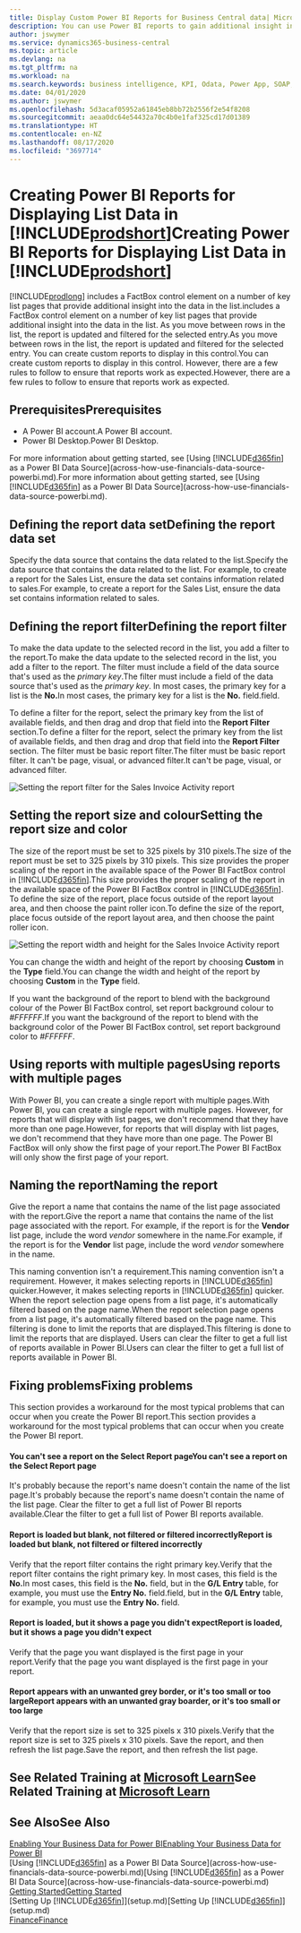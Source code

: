 ```yaml
---
title: Display Custom Power BI Reports for Business Central data| Microsoft Docs
description: You can use Power BI reports to gain additional insight into data in lists.
author: jswymer
ms.service: dynamics365-business-central
ms.topic: article
ms.devlang: na
ms.tgt_pltfrm: na
ms.workload: na
ms.search.keywords: business intelligence, KPI, Odata, Power App, SOAP, analysis
ms.date: 04/01/2020
ms.author: jswymer
ms.openlocfilehash: 5d3acaf05952a61845eb8bb72b2556f2e54f8208
ms.sourcegitcommit: aeaa0dc64e54432a70c4b0e1faf325cd17d01389
ms.translationtype: HT
ms.contentlocale: en-NZ
ms.lasthandoff: 08/17/2020
ms.locfileid: "3697714"
---
```

# <a name="creating-power-bi-reports-for-displaying-list-data-in-prodshort"></a><span data-ttu-id="ffcaa-103">Creating Power BI Reports for Displaying List Data in [!INCLUDE[prodshort](includes/prodshort.md)]</span><span class="sxs-lookup"><span data-stu-id="ffcaa-103">Creating Power BI Reports for Displaying List Data in [!INCLUDE[prodshort](includes/prodshort.md)]</span></span>

[!INCLUDE[prodlong](includes/prodlong.md)] <span data-ttu-id="ffcaa-104">includes a FactBox control element on a number of key list pages that provide additional insight into the data in the list.</span><span class="sxs-lookup"><span data-stu-id="ffcaa-104">includes a FactBox control element on a number of key list pages that provide additional insight into the data in the list.</span></span> <span data-ttu-id="ffcaa-105">As you move between rows in the list, the report is updated and filtered for the selected entry.</span><span class="sxs-lookup"><span data-stu-id="ffcaa-105">As you move between rows in the list, the report is updated and filtered for the selected entry.</span></span> <span data-ttu-id="ffcaa-106">You can create custom reports to display in this control.</span><span class="sxs-lookup"><span data-stu-id="ffcaa-106">You can create custom reports to display in this control.</span></span> <span data-ttu-id="ffcaa-107">However, there are a few rules to follow to ensure that reports work as expected.</span><span class="sxs-lookup"><span data-stu-id="ffcaa-107">However, there are a few rules to follow to ensure that reports work as expected.</span></span>  

## <a name="prerequisites"></a><span data-ttu-id="ffcaa-108">Prerequisites</span><span class="sxs-lookup"><span data-stu-id="ffcaa-108">Prerequisites</span></span>

- <span data-ttu-id="ffcaa-109">A Power BI account.</span><span class="sxs-lookup"><span data-stu-id="ffcaa-109">A Power BI account.</span></span>
- <span data-ttu-id="ffcaa-110">Power BI Desktop.</span><span class="sxs-lookup"><span data-stu-id="ffcaa-110">Power BI Desktop.</span></span>

<span data-ttu-id="ffcaa-111">For more information about getting started, see [Using [!INCLUDE[d365fin](includes/d365fin_md.md)] as a Power BI Data Source](across-how-use-financials-data-source-powerbi.md).</span><span class="sxs-lookup"><span data-stu-id="ffcaa-111">For more information about getting started, see [Using [!INCLUDE[d365fin](includes/d365fin_md.md)] as a Power BI Data Source](across-how-use-financials-data-source-powerbi.md).</span></span>

## <a name="defining-the-report-data-set"></a><span data-ttu-id="ffcaa-112">Defining the report data set</span><span class="sxs-lookup"><span data-stu-id="ffcaa-112">Defining the report data set</span></span>

<span data-ttu-id="ffcaa-113">Specify the data source that contains the data related to the list.</span><span class="sxs-lookup"><span data-stu-id="ffcaa-113">Specify the data source that contains the data related to the list.</span></span> <span data-ttu-id="ffcaa-114">For example, to create a report for the Sales List, ensure the data set contains information related to sales.</span><span class="sxs-lookup"><span data-stu-id="ffcaa-114">For example, to create a report for the Sales List, ensure the data set contains information related to sales.</span></span>  

## <a name="defining-the-report-filter"></a><span data-ttu-id="ffcaa-115">Defining the report filter</span><span class="sxs-lookup"><span data-stu-id="ffcaa-115">Defining the report filter</span></span>

<span data-ttu-id="ffcaa-116">To make the data update to the selected record in the list, you add a filter to the report.</span><span class="sxs-lookup"><span data-stu-id="ffcaa-116">To make the data update to the selected record in the list, you add a filter to the report.</span></span> <span data-ttu-id="ffcaa-117">The filter must include a field of the data source that's used as the *primary key*.</span><span class="sxs-lookup"><span data-stu-id="ffcaa-117">The filter must include a field of the data source that's used as the *primary key*.</span></span> <span data-ttu-id="ffcaa-118">In most cases, the primary key for a list is the **No.**</span><span class="sxs-lookup"><span data-stu-id="ffcaa-118">In most cases, the primary key for a list is the **No.**</span></span> <span data-ttu-id="ffcaa-119">field.</span><span class="sxs-lookup"><span data-stu-id="ffcaa-119">field.</span></span>

<span data-ttu-id="ffcaa-120">To define a filter for the report, select the primary key from the list of available fields, and then drag and drop that field into the **Report Filter** section.</span><span class="sxs-lookup"><span data-stu-id="ffcaa-120">To define a filter for the report, select the primary key from the list of available fields, and then drag and drop that field into the **Report Filter** section.</span></span> <span data-ttu-id="ffcaa-121">The filter must be basic report filter.</span><span class="sxs-lookup"><span data-stu-id="ffcaa-121">The filter must be basic report filter.</span></span> <span data-ttu-id="ffcaa-122">It can't be page, visual, or advanced filter.</span><span class="sxs-lookup"><span data-stu-id="ffcaa-122">It can't be page, visual, or advanced filter.</span></span> 

![Setting the report filter for the Sales Invoice Activity report](./media/across-how-use-powerbi-reports-factbox/financials-powerbi-report-filter.png)

## <a name="setting-the-report-size-and-color"></a><span data-ttu-id="ffcaa-124">Setting the report size and colour</span><span class="sxs-lookup"><span data-stu-id="ffcaa-124">Setting the report size and color</span></span>

<span data-ttu-id="ffcaa-125">The size of the report must be set to 325 pixels by 310 pixels.</span><span class="sxs-lookup"><span data-stu-id="ffcaa-125">The size of the report must be set to 325 pixels by 310 pixels.</span></span> <span data-ttu-id="ffcaa-126">This size provides the proper scaling of the report in the available space of the Power BI FactBox control in [!INCLUDE[d365fin](includes/d365fin_md.md)].</span><span class="sxs-lookup"><span data-stu-id="ffcaa-126">This size provides the proper scaling of the report in the available space of the Power BI FactBox control in [!INCLUDE[d365fin](includes/d365fin_md.md)].</span></span> <span data-ttu-id="ffcaa-127">To define the size of the report, place focus outside of the report layout area, and then choose the paint roller icon.</span><span class="sxs-lookup"><span data-stu-id="ffcaa-127">To define the size of the report, place focus outside of the report layout area, and then choose the paint roller icon.</span></span>

![Setting the report width and height for the Sales Invoice Activity report](./media/across-how-use-powerbi-reports-factbox/financials-powerbi-report-sizing.png)

<span data-ttu-id="ffcaa-129">You can change the width and height of the report by choosing **Custom** in the **Type** field.</span><span class="sxs-lookup"><span data-stu-id="ffcaa-129">You can change the width and height of the report by choosing **Custom** in the **Type** field.</span></span>

<span data-ttu-id="ffcaa-130">If you want the background of the report to blend with the background colour of the Power BI FactBox control, set report background colour to *#FFFFFF*.</span><span class="sxs-lookup"><span data-stu-id="ffcaa-130">If you want the background of the report to blend with the background color of the Power BI FactBox control, set report background color to *#FFFFFF*.</span></span> 

## <a name="using-reports-with-multiple-pages"></a><span data-ttu-id="ffcaa-131">Using reports with multiple pages</span><span class="sxs-lookup"><span data-stu-id="ffcaa-131">Using reports with multiple pages</span></span>

<span data-ttu-id="ffcaa-132">With Power BI, you can create a single report with multiple pages.</span><span class="sxs-lookup"><span data-stu-id="ffcaa-132">With Power BI, you can create a single report with multiple pages.</span></span> <span data-ttu-id="ffcaa-133">However, for reports that will display with list pages, we don't recommend that they have more than one page.</span><span class="sxs-lookup"><span data-stu-id="ffcaa-133">However, for reports that will display with list pages, we don't recommend that they have more than one page.</span></span> <span data-ttu-id="ffcaa-134">The Power BI FactBox will only show the first page of your report.</span><span class="sxs-lookup"><span data-stu-id="ffcaa-134">The Power BI FactBox will only show the first page of your report.</span></span>

## <a name="naming-the-report"></a><span data-ttu-id="ffcaa-135">Naming the report</span><span class="sxs-lookup"><span data-stu-id="ffcaa-135">Naming the report</span></span>

<span data-ttu-id="ffcaa-136">Give the report a name that contains the name of the list page associated with the report.</span><span class="sxs-lookup"><span data-stu-id="ffcaa-136">Give the report a name that contains the name of the list page associated with the report.</span></span> <span data-ttu-id="ffcaa-137">For example, if the report is for the **Vendor** list page, include the word *vendor* somewhere in the name.</span><span class="sxs-lookup"><span data-stu-id="ffcaa-137">For example, if the report is for the **Vendor** list page, include the word *vendor* somewhere in the name.</span></span>  

<span data-ttu-id="ffcaa-138">This naming convention isn't a requirement.</span><span class="sxs-lookup"><span data-stu-id="ffcaa-138">This naming convention isn't a requirement.</span></span> <span data-ttu-id="ffcaa-139">However, it makes selecting reports in [!INCLUDE[d365fin](includes/d365fin_md.md)] quicker.</span><span class="sxs-lookup"><span data-stu-id="ffcaa-139">However, it makes selecting reports in [!INCLUDE[d365fin](includes/d365fin_md.md)] quicker.</span></span> <span data-ttu-id="ffcaa-140">When the report selection page opens from a list page, it's automatically filtered based on the page name.</span><span class="sxs-lookup"><span data-stu-id="ffcaa-140">When the report selection page opens from a list page, it's automatically filtered based on the page name.</span></span> <span data-ttu-id="ffcaa-141">This filtering is done to limit the reports that are displayed.</span><span class="sxs-lookup"><span data-stu-id="ffcaa-141">This filtering is done to limit the reports that are displayed.</span></span> <span data-ttu-id="ffcaa-142">Users can clear the filter to get a full list of reports available in Power BI.</span><span class="sxs-lookup"><span data-stu-id="ffcaa-142">Users can clear the filter to get a full list of reports available in Power BI.</span></span>  

## <a name="fixing-problems"></a><span data-ttu-id="ffcaa-143">Fixing problems</span><span class="sxs-lookup"><span data-stu-id="ffcaa-143">Fixing problems</span></span>

<span data-ttu-id="ffcaa-144">This section provides a workaround for the most typical problems that can occur when you create the Power BI report.</span><span class="sxs-lookup"><span data-stu-id="ffcaa-144">This section provides a workaround for the most typical problems that can occur when you create the Power BI report.</span></span>  

#### <a name="you-cant-see-a-report-on-the-select-report-page"></a><span data-ttu-id="ffcaa-145">You can't see a report on the Select Report page</span><span class="sxs-lookup"><span data-stu-id="ffcaa-145">You can't see a report on the Select Report page</span></span>

<span data-ttu-id="ffcaa-146">It's probably because the report's name doesn't contain the name of the list page.</span><span class="sxs-lookup"><span data-stu-id="ffcaa-146">It's probably because the report's name doesn't contain the name of the list page.</span></span> <span data-ttu-id="ffcaa-147">Clear the filter to get a full list of Power BI reports available.</span><span class="sxs-lookup"><span data-stu-id="ffcaa-147">Clear the filter to get a full list of Power BI reports available.</span></span>  

#### <a name="report-is-loaded-but-blank-not-filtered-or-filtered-incorrectly"></a><span data-ttu-id="ffcaa-148">Report is loaded but blank, not filtered or filtered incorrectly</span><span class="sxs-lookup"><span data-stu-id="ffcaa-148">Report is loaded but blank, not filtered or filtered incorrectly</span></span>

<span data-ttu-id="ffcaa-149">Verify that the report filter contains the right primary key.</span><span class="sxs-lookup"><span data-stu-id="ffcaa-149">Verify that the report filter contains the right primary key.</span></span> <span data-ttu-id="ffcaa-150">In most cases, this field is the **No.**</span><span class="sxs-lookup"><span data-stu-id="ffcaa-150">In most cases, this field is the **No.**</span></span> <span data-ttu-id="ffcaa-151">field, but in the **G/L Entry** table, for example, you must use the **Entry No.** field.</span><span class="sxs-lookup"><span data-stu-id="ffcaa-151">field, but in the **G/L Entry** table, for example, you must use the **Entry No.** field.</span></span>

#### <a name="report-is-loaded-but-it-shows-a-page-you-didnt-expect"></a><span data-ttu-id="ffcaa-152">Report is loaded, but it shows a page you didn't expect</span><span class="sxs-lookup"><span data-stu-id="ffcaa-152">Report is loaded, but it shows a page you didn't expect</span></span>

<span data-ttu-id="ffcaa-153">Verify that the page you want displayed is the first page in your report.</span><span class="sxs-lookup"><span data-stu-id="ffcaa-153">Verify that the page you want displayed is the first page in your report.</span></span>  

#### <a name="report-appears-with-an-unwanted-gray-boarder-or-its-too-small-or-too-large"></a><span data-ttu-id="ffcaa-154">Report appears with an unwanted grey border, or it's too small or too large</span><span class="sxs-lookup"><span data-stu-id="ffcaa-154">Report appears with an unwanted gray boarder, or it's too small or too large</span></span>

<span data-ttu-id="ffcaa-155">Verify that the report size is set to 325 pixels x 310 pixels.</span><span class="sxs-lookup"><span data-stu-id="ffcaa-155">Verify that the report size is set to 325 pixels x 310 pixels.</span></span> <span data-ttu-id="ffcaa-156">Save the report, and then refresh the list page.</span><span class="sxs-lookup"><span data-stu-id="ffcaa-156">Save the report, and then refresh the list page.</span></span>  

## <a name="see-related-training-at-microsoft-learn"></a><span data-ttu-id="ffcaa-157">See Related Training at [Microsoft Learn](/learn/modules/configure-powerbi-excel-dynamics-365-business-central/index)</span><span class="sxs-lookup"><span data-stu-id="ffcaa-157">See Related Training at [Microsoft Learn](/learn/modules/configure-powerbi-excel-dynamics-365-business-central/index)</span></span>

## <a name="see-also"></a><span data-ttu-id="ffcaa-158">See Also</span><span class="sxs-lookup"><span data-stu-id="ffcaa-158">See Also</span></span>

[<span data-ttu-id="ffcaa-159">Enabling Your Business Data for Power BI</span><span class="sxs-lookup"><span data-stu-id="ffcaa-159">Enabling Your Business Data for Power BI</span></span>](admin-powerbi.md)  
<span data-ttu-id="ffcaa-160">[Using [!INCLUDE[d365fin](includes/d365fin_md.md)] as a Power BI Data Source](across-how-use-financials-data-source-powerbi.md)</span><span class="sxs-lookup"><span data-stu-id="ffcaa-160">[Using [!INCLUDE[d365fin](includes/d365fin_md.md)] as a Power BI Data Source](across-how-use-financials-data-source-powerbi.md)</span></span>  
[<span data-ttu-id="ffcaa-161">Getting Started</span><span class="sxs-lookup"><span data-stu-id="ffcaa-161">Getting Started</span></span>](product-get-started.md)  
<span data-ttu-id="ffcaa-162">[Setting Up [!INCLUDE[d365fin](includes/d365fin_md.md)]](setup.md)</span><span class="sxs-lookup"><span data-stu-id="ffcaa-162">[Setting Up [!INCLUDE[d365fin](includes/d365fin_md.md)]](setup.md)</span></span>  
[<span data-ttu-id="ffcaa-163">Finance</span><span class="sxs-lookup"><span data-stu-id="ffcaa-163">Finance</span></span>](finance.md)  
